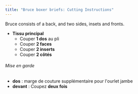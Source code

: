 ```yaml
---
title: "Bruce boxer briefs: Cutting Instructions"
---
```


Bruce consists of a back, and two sides, insets and fronts.

- **Tissu principal**
  - Couper **1 dos** au pli
  - Couper **2 faces**
  - Couper **2 inserts**
  - Couper **2 côtés**

<Warning>

###### Mise en garde
- **dos** : marge de couture supplémentaire pour l'ourlet jambe
- **devant** : Coupez **deux fois**

</Warning>
